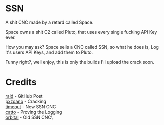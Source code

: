 # SSN
A shit CNC made by a retard called Space.

Space owns a shit C2 called Pluto, that uses every single fucking API Key ever.

How you may ask? Space sells a CNC called SSN, so what he does is, Log it's users API Keys, and add them to Pluto.

Funny right?, well enjoy, this is only the builds I'll upload the crack soon.

# Credits
[raid](sock_stream.t.me) - GitHub Post\
[pxzdano](pxzdano.t.me) - Cracking\
[timeout](nightmarexiv.t.me) - New SSN CNC\
[catto](synfloods.t.me) - Proving the Logging\
[orbital](orbitalxz.t.me) - Old SSN CNC\

